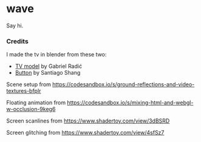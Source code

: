 # wave

Say hi.

### Credits

I made the tv in blender from these two:
- [TV model](https://polyhaven.com/a/Television_01) by Gabriel Radić
- [Button](https://sketchfab.com/3d-models/the-doomsday-remote-control-226bfc151fb84cf8996d9fa25066489f) by Santiago Shang

Scene setup from https://codesandbox.io/s/ground-reflections-and-video-textures-bfplr

Floating animation from https://codesandbox.io/s/mixing-html-and-webgl-w-occlusion-9keg6

Screen scanlines from https://www.shadertoy.com/view/3dBSRD

Screen glitching from https://www.shadertoy.com/view/4sfSz7
